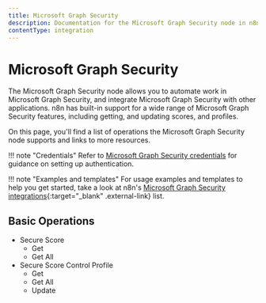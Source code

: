 ```yaml
---
title: Microsoft Graph Security
description: Documentation for the Microsoft Graph Security node in n8n, a workflow automation platform. Includes details of operations and configuration, and links to examples and credentials information.
contentType: integration
---
```


# Microsoft Graph Security

The Microsoft Graph Security node allows you to automate work in Microsoft Graph Security, and integrate Microsoft Graph Security with other applications. n8n has built-in support for a wide range of Microsoft Graph Security features, including getting, and updating scores, and profiles. 

On this page, you'll find a list of operations the Microsoft Graph Security node supports and links to more resources.

!!! note "Credentials"
    Refer to [Microsoft Graph Security credentials](/integrations/builtin/credentials/microsoft/) for guidance on setting up authentication. 

!!! note "Examples and templates"
    For usage examples and templates to help you get started, take a look at n8n's [Microsoft Graph Security integrations](https://n8n.io/integrations/microsoft-graph-security/){:target="_blank" .external-link} list.



## Basic Operations

* Secure Score
    * Get
    * Get All
* Secure Score Control Profile
    * Get
    * Get All
    * Update

